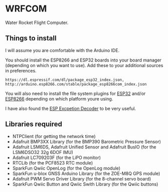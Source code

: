 # WRFCOM
Water Rocket Flight Computer.

Things to install
-----------------

I will assume you are comfortable with the Arduino IDE.

You should install the ESP8266 and ESP32 boards into your board manager (depending on which you want to use). 
Add these to your additional sources in preferences.

    https://dl.espressif.com/dl/package_esp32_index.json, http://arduino.esp8266.com/stable/package_esp8266com_index.json

You will also need to install the file system plugins for 
[ESP32](https://microcontrollerslab.com/install-esp32-filesystem-uploader-in-arduino-ide-spiffs/) and/or 
[ESP8266](https://randomnerdtutorials.com/install-esp8266-filesystem-uploader-arduino-ide/) depending 
on which platform youre using.

I have also found the [ESP Excpetion Decoder](https://github.com/me-no-dev/EspExceptionDecoder) to be very useful.

Libraries required
------------------

* NTPClient (for getting the network time)
* Adafruit BMP3XX Library (for the BMP390 Barometric Pressure Sensor)
* Adafruit LSM6DS, Adafruit Unified Sensor and Adafruit BusIO (for the LSM6DSO32 32g 6DOF IMU)
* Adafruit LC709203F (for the LiPO monitor)
* RTCLib (for the PCF8523 RTC module)
* SparkFun Qwiic OpenLog (for the OpenLog module)
* SparkFun u-blox GNSS Arduino Library (for the ZOE-M8Q GPS module)
* Adafruit PWM Servo Driver Library (for the 8-channel servo board)
* SparkFun Qwiic Button and Qwiic Swith Library (for the Qwiic buttons)


